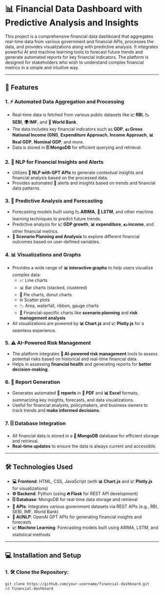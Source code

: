 # **📊 Financial Data Dashboard with Predictive Analysis and Insights**

This project is a comprehensive financial data dashboard that aggregates real-time data from various government and financial APIs, processes the data, and provides visualizations along with predictive analysis. It integrates powerful AI and machine learning tools to forecast future trends and generate automated reports for key financial indicators. The platform is designed for stakeholders who wish to understand complex financial metrics in a simple and intuitive way.

---

## **🚀 Features**

### 1. ⚡ Automated Data Aggregation and Processing
- Real-time data is fetched from various public datasets like **📈 RBI**, **📉 SEBI**, **🌍 IMF**, and **🏦 World Bank**.
- The data includes key financial indicators such as **GDP**, **💵 Gross National Income (GNI)**, **Expenditure Approach**, **Income Approach**, **📊 Real GDP**, **Nominal GDP**, and more.
- Data is stored in **🗄️ MongoDB** for efficient querying and retrieval.

### 2. 🧠 NLP for Financial Insights and Alerts
- Utilizes **🤖 NLP with GPT APIs** to generate contextual insights and financial analysis based on the processed data.
- Provides automated 📢 alerts and insights based on trends and financial data patterns.

### 3. 🔮 Predictive Analysis and Forecasting
- Forecasting models built using **📉 ARIMA**, **🔁 LSTM**, and other machine learning techniques to predict future trends.
- Predictive analysis for **📈 GDP growth**, **📊 expenditure**, **💵 income**, and other financial metrics.
- **🧐 Scenario Planning and Analysis** to explore different financial outcomes based on user-defined variables.

### 4. 📊 Visualizations and Graphs
- Provides a wide range of **📊 interactive graphs** to help users visualize complex data:
  - 📈 Line charts
  - 📊 Bar charts (stacked, clustered)
  - 🍩 Pie charts, donut charts
  - 🌐 Scatter plots
  - 📉 Area, waterfall, ribbon, gauge charts
  - 🧠 Financial-specific charts like **scenario planning** and **risk management analysis**
- All visualizations are powered by **📊 Chart.js** and **📈 Plotly.js** for a seamless experience.

### 5. ⚠️ AI-Powered Risk Management
- The platform integrates **🤖 AI-powered risk management** tools to assess potential risks based on historical and real-time financial data.
- Helps in assessing **financial health** and generating reports for **better decision-making**.

### 6. 📑 Report Generation
- Generates automated **📝 reports** in **📄 PDF** and **📊 Excel** formats, summarizing key insights, forecasts, and data visualizations.
- Useful for financial analysts, policymakers, and business owners to track trends and **make informed decisions**.

### 7. 🗄️ Database Integration
- All financial data is stored in a **🔗 MongoDB** database for efficient storage and retrieval.
- **Real-time updates** to ensure the data is always current and accessible.

---

## **🛠️ Technologies Used**

- **💻 Frontend**: HTML, CSS, JavaScript (with **📊 Chart.js** and **📈 Plotly.js** for visualizations)
- **⚙️ Backend**: Python (using **🔥 Flask** for REST API development)
- **🗄️ Database**: MongoDB for real-time data storage and retrieval
- **🔗 APIs**: Integrates various government datasets via REST APIs (e.g., RBI, SEBI, IMF, World Bank)
- **🧠 AI/NLP**: OpenAI GPT APIs for generating financial insights and forecasts
- **📈 Machine Learning**: Forecasting models built using ARIMA, LSTM, and statistical methods

---

## **💻 Installation and Setup**

### 1. 🛠️ Clone the Repository:

```bash
git clone https://github.com/your-username/financial-dashboard.git
cd financial-dashboard
